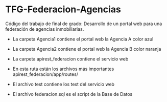 # TFG-Federacion-Agencias
Código del trabajo de final de grado: Desarrollo de un portal web para una federación de agencias inmobiliarias.

- La carpeta Agencia1 contiene el portal web la Agencia A color azul

- La carpeta Agencia2 contiene el portal web la Agencia B color naranja

- La carpeta apirest_federacion contiene el servicio web 
- En esta ruta están los archivos más importantes apirest_federacion/app/routes/

- El archivo test contiene los test del servicio web

- El archivo federacion.sql es el script de la Base de Datos

